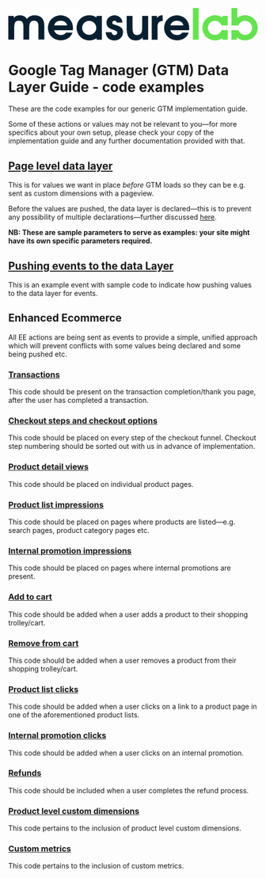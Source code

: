 ![Measurelab logo](/measurelab_black.png)
# Google Tag Manager (GTM) Data Layer Guide - code examples
These are the code examples for our generic GTM implementation guide.

Some of these actions or values may not be relevant to you—for more specifics about your own setup, please check your copy of the implementation guide and any further documentation provided with that.

## [Page level data layer](/page-dl.js)

This is for values we want in place *before* GTM loads so they can be e.g. sent as custom dimensions with a pageview.

Before the values are pushed, the data layer is declared—this is to prevent any possibility of multiple declarations—further discussed [here](https://www.simoahava.com/gtm-tips/datalayer-declaration-vs-push/).

**NB: These are sample parameters to serve as examples: your site might have its own specific parameters required.**

## [Pushing events to the data Layer](/events-dl.js)

This is an example event with sample code to indicate how pushing values to the data layer for events.

## Enhanced Ecommerce

All EE actions are being sent as events to provide a simple, unified approach which will prevent conflicts with some values being declared and some being pushed etc.

### [Transactions](/ec-transaction.js)

This code should be present on the transaction completion/thank you page, after the user has completed a transaction.

### [Checkout steps and checkout options](/ec-checkout.js)

This code should be placed on every step of the checkout funnel. Checkout step numbering should be sorted out with us in advance of implementation.

### [Product detail views](/ec-detail.js)

This code should be placed on individual product pages.

### [Product list impressions](/ec-prod-imp.js)

This code should be placed on pages where products are listed—e.g. search pages, product category pages etc.

### [Internal promotion impressions](/ec-promo-imp.js)

This code should be placed on pages where internal promotions are present.

### [Add to cart](/ec-a2c.js)

This code should be added when a user adds a product to their shopping trolley/cart.

### [Remove from cart](/ec-rfc.js)

This code should be added when a user removes a product from their shopping trolley/cart.

### [Product list clicks](/ec-prod-click.js)

This code should be added when a user clicks on a link to a product page in one of the aforementioned product lists.

### [Internal promotion clicks](/ec-promo-click.js)

This code should be added when a user clicks on an internal promotion.

### [Refunds](/ec-refund.js)

This code should be included when a user completes the refund process.

### [Product level custom dimensions](/product-level-cust-dim.js)

This code pertains to the inclusion of product level custom dimensions.

### [Custom metrics](/custom-metrics.js)

This code pertains to the inclusion of custom metrics.
